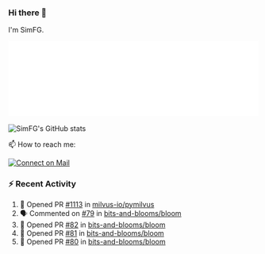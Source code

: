 ### Hi there 👋

I'm SimFG.

![Metrics](/metrics.plugin.followup.user.svg)

![SimFG's GitHub stats](https://github-readme-stats.vercel.app/api?username=SimFG&show_icons=true&theme=radical&count_private=true)

📫 How to reach me:

[![Connect on Mail](https://img.shields.io/badge/Ask%20me-anything-1abc9c.svg)](mailto:1142838399@qq.com)

### :zap: Recent Activity

<!--START_SECTION:activity-->
1. 💪 Opened PR [#1113](https://github.com/milvus-io/pymilvus/pull/1113) in [milvus-io/pymilvus](https://github.com/milvus-io/pymilvus)
2. 🗣 Commented on [#79](https://github.com/bits-and-blooms/bloom/issues/79) in [bits-and-blooms/bloom](https://github.com/bits-and-blooms/bloom)
3. 💪 Opened PR [#82](https://github.com/bits-and-blooms/bloom/pull/82) in [bits-and-blooms/bloom](https://github.com/bits-and-blooms/bloom)
4. 💪 Opened PR [#81](https://github.com/bits-and-blooms/bloom/pull/81) in [bits-and-blooms/bloom](https://github.com/bits-and-blooms/bloom)
5. 💪 Opened PR [#80](https://github.com/bits-and-blooms/bloom/pull/80) in [bits-and-blooms/bloom](https://github.com/bits-and-blooms/bloom)
<!--END_SECTION:activity-->

